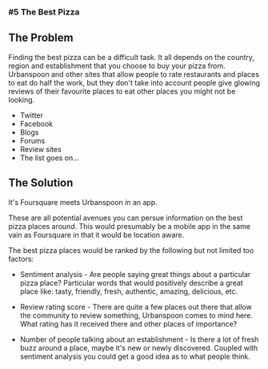 ### #5 The Best Pizza

## The Problem

Finding the best pizza can be a difficult task. It all depends on the country, region and establishment that you choose to buy your pizza from. Urbanspoon and other sites that allow people to rate restaurants and places to eat do half the work, but they don't take into account people give glowing reviews of their favourite places to eat other places you might not be looking.

* Twitter
* Facebook
* Blogs
* Forums
* Review sites
* The list goes on...

## The Solution

It's Foursquare meets Urbanspoon in an app.

These are all potential avenues you can persue information on the best pizza places around. This would presumably be a mobile app in the same vain as Foursquare in that it would be location aware.

The best pizza places would be ranked by the following but not limited too factors:

* Sentiment analysis - Are people saying great things about a particular pizza place? Particular words that would positively describe a great place like: tasty, friendly, fresh, authentic, amazing, delicious, etc.

* Review rating score - There are quite a few places out there that allow the community to review something, Urbanspoon comes to mind here. What rating has it received there and other places of importance?

* Number of people talking about an establishment - Is there a lot of fresh buzz around a place, maybe it's new or newly discovered. Coupled with sentiment analysis you could get a good idea as to what people think.
